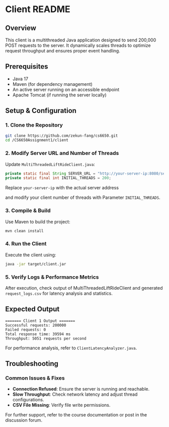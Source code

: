 # Client README

## Overview

This client is a multithreaded Java application designed to send 200,000 POST requests to the server. It dynamically scales threads to optimize request throughput and ensures proper event handling.

## Prerequisites

- Java 17
- Maven (for dependency management)
- An active server running on an accessible endpoint
- Apache Tomcat (if running the server locally)

## Setup & Configuration

### 1. Clone the Repository

```sh
git clone https://github.com/zekun-fang/cs6650.git
cd /CS6650Assignment1/client  
```

### 2. Modify Server URL and Number of Threads

Update `MultiThreadedLiftRideClient.java`:

```java
private static final String SERVER_URL = "http://your-server-ip:8080/server_war_exploded";
private static final int INITIAL_THREADS = 200;
```

Replace `your-server-ip` with the actual server address

and modify your client number of threads with Parameter `INITIAL_THREADS`.

### 3. Compile & Build

Use Maven to build the project:

```sh
mvn clean install
```

### 4. Run the Client

Execute the client using:

```sh
java -jar target/client.jar
```

### 5. Verify Logs & Performance Metrics

After execution, check output of MultiThreadedLiftRideClient and generated `request_logs.csv` for latency analysis and statistics.

## Expected Output

```
======= Client 1 Output =======
Successful requests: 200000
Failed requests: 0
Total response time: 39594 ms
Throughput: 5051 requests per second
```

For performance analysis, refer to `ClientLatencyAnalyzer.java`.

## Troubleshooting

### Common Issues & Fixes

- **Connection Refused**: Ensure the server is running and reachable.
- **Slow Throughput**: Check network latency and adjust thread configurations.
- **CSV File Missing**: Verify file write permissions.

For further support, refer to the course documentation or post in the discussion forum.